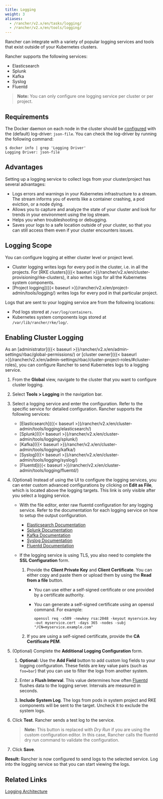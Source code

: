 ```yaml
---
title: Logging
weight: 3
aliases:
  - /rancher/v2.x/en/tasks/logging/
  - /rancher/v2.x/en/tools/logging/
---
```


Rancher can integrate with a variety of popular logging services and tools that exist outside of your Kubernetes clusters.

Rancher supports the following services:

- Elasticsearch
- Splunk
- Kafka
- Syslog
- Fluentd

>**Note:** You can only configure one logging service per cluster or per project.

## Requirements

The Docker daemon on each node in the cluster should be [configured](https://docs.docker.com/config/containers/logging/configure/) with the (default) log-driver: `json-file`. You can check the log-driver by running the following command:

```
$ docker info | grep 'Logging Driver'
Logging Driver: json-file
```

## Advantages

Setting up a logging service to collect logs from your cluster/project has several advantages:

- Logs errors and warnings in your Kubernetes infrastructure to a stream. The stream informs you of events like a container crashing, a pod eviction, or a node dying.
- Allows you to capture and analyze the state of your cluster and look for trends in your environment using the log stream.
- Helps you when troubleshooting or debugging.
- Saves your logs to a safe location outside of your cluster, so that you can still access them even if your cluster encounters issues.

## Logging Scope

You can configure logging at either cluster level or project level.

- Cluster logging writes logs for every pod in the cluster, i.e. in all the projects. For [RKE clusters]({{< baseurl >}}/rancher/v2.x/en/cluster-provisioning/rke-clusters), it also writes logs for all the Kubernetes system components.
- [Project logging]({{< baseurl >}}/rancher/v2.x/en/project-admin/tools/logging/) writes logs for every pod in that particular project.

Logs that are sent to your logging service are from the following locations:

  - Pod logs stored at `/var/log/containers`.
  - Kubernetes system components logs stored at `/var/lib/rancher/rke/log/`.

## Enabling Cluster Logging

As an [administrator]({{< baseurl >}}/rancher/v2.x/en/admin-settings/rbac/global-permissions/) or [cluster owner]({{< baseurl >}}/rancher/v2.x/en/admin-settings/rbac/cluster-project-roles/#cluster-roles), you can configure Rancher to send Kubernetes logs to a logging service.

1. From the **Global** view, navigate to the cluster that you want to configure cluster logging.

1. Select **Tools > Logging** in the navigation bar.

1. Select a logging service and enter the configuration. Refer to the specific service for detailed configuration. Rancher supports the following services:

   - [Elasticsearch]({{< baseurl >}}/rancher/v2.x/en/cluster-admin/tools/logging/elasticsearch/)
   - [Splunk]({{< baseurl >}}/rancher/v2.x/en/cluster-admin/tools/logging/splunk/)
   - [Kafka]({{< baseurl >}}/rancher/v2.x/en/cluster-admin/tools/logging/kafka/)
   - [Syslog]({{< baseurl >}}/rancher/v2.x/en/cluster-admin/tools/logging/syslog/)
   - [Fluentd]({{< baseurl >}}/rancher/v2.x/en/cluster-admin/tools/logging/fluentd/)

1. (Optional) Instead of using the UI to configure the logging services, you can enter custom advanced configurations by clicking on **Edit as File**, which is located above the logging targets. This link is only visible after you select a logging service.

    - With the file editor, enter raw fluentd configuration for any logging service. Refer to the documentation for each logging service on how to setup the output configuration.

       - [Elasticsearch Documentation](https://github.com/uken/fluent-plugin-elasticsearch)
       - [Splunk Documentation](https://github.com/fluent/fluent-plugin-splunk)
       - [Kafka Documentation](https://github.com/fluent/fluent-plugin-kafka)
       - [Syslog Documentation](https://github.com/dlackty/fluent-plugin-remote_syslog)
       - [Fluentd Documentation](https://docs.fluentd.org/v1.0/articles/out_forward)

   - If the logging service is using TLS, you also need to complete the **SSL Configuration** form.
       1. Provide the **Client Private Key** and **Client Certificate**. You can either copy and paste them or upload them by using the **Read from a file** button.

           - You can use either a self-signed certificate or one provided by a certificate authority.

           - You can generate a self-signed certificate using an openssl command. For example:

                ```
                openssl req -x509 -newkey rsa:2048 -keyout myservice.key -out myservice.cert -days 365 -nodes -subj "/CN=myservice.example.com"
                ```
       2. If you are using a self-signed certificate, provide the **CA Certificate PEM**.  

1. (Optional) Complete the **Additional Logging Configuration** form.

    1. **Optional:** Use the **Add Field** button to add custom log fields to your logging configuration. These fields are key value pairs (such as `foo=bar`) that you can use to filter the logs from another system.

    1. Enter a **Flush Interval**. This value determines how often [Fluentd](https://www.fluentd.org/) flushes data to the logging server. Intervals are measured in seconds.

    1. **Include System Log**. The logs from pods in system project and RKE components will be sent to the target. Uncheck it to exclude the system logs.

1. Click **Test**. Rancher sends a test log to the service.

    > **Note:** This button is replaced with _Dry Run_ if you are using the custom configuration editor. In this case, Rancher calls the fluentd dry run command to validate the configuration.

1. Click **Save**.

**Result:** Rancher is now configured to send logs to the selected service. Log into the logging service so that you can start viewing the logs.

## Related Links

[Logging Architecture](https://kubernetes.io/docs/concepts/cluster-administration/logging/)
